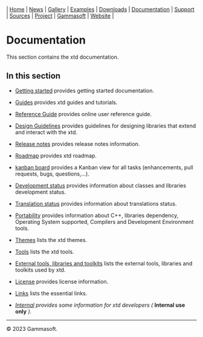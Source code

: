 | [Home](home.md) | [News](news.md) | [Gallery](gallery.md) | [Examples](examples.md) | [Downloads](downloads.md) | [Documentation](documentation.md) | [Support](support.md) | [Sources](https://github.com/gammasoft71/xtd) | [Project](https://sourceforge.net/projects/xtdpro/) | [Gammasoft](gammasoft.md) | [Website](https://gammasoft71.wixsite.com/xtdpro) |

# Documentation

This section contains the xtd documentation. ​

## In this section

* [Getting started](getting_started.md) provides getting started documentation.
* [Guides](guides.md) provides xtd guides and tutorials.
* [Reference Guide](https://codedocs.xyz/gammasoft71/xtd/index.html) provides online user reference guide.
* [Design Guidelines](design_guidelines.md) provides guidelines for designing libraries that extend and interact with the xtd.
* [Release notes](release_notes.md) provides release notes information.
* [Roadmap](roadmap.md) provides xtd roadmap.
* [kanban board](https://github.com/users/gammasoft71/projects/3) provides a Kanban view for all tasks (enhancements, pull requests, bugs, questions,...).
* [Development status](development_status.md) provides information about classes and libraries development status.
* [Translation status](translations_status.md) provides information about translations status.
* [Portability](portability.md) provides information about C++, libraries dependency, Operating System supported, Compilers and Development Environment tools.
* [Themes](themes.md) lists the xtd themes.
* [Tools](tools.md) lists the xtd tools.
* [External tools, libraries and toolkits](external_tools_libraries_and_toolkits.md) lists the external tools, libraries and toolkits used by xtd.
* [License](license.md) provides license information.
* [Links](links.md) lists the essential links.


* [*Internal*](internal/README.md) *provides some information for xtd developers (* **Internal use only** *).*

______________________________________________________________________________________________

© 2023 Gammasoft.

